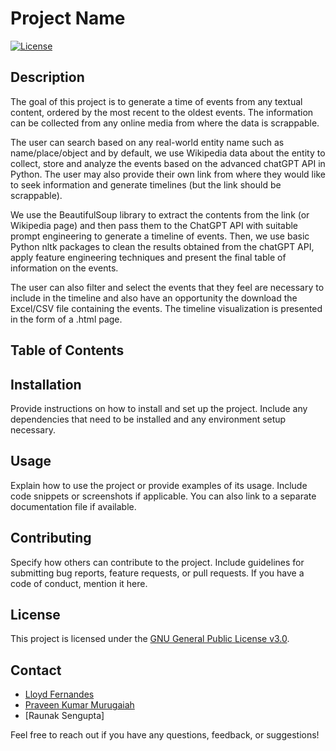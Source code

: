 # Project Name

[![License](https://img.shields.io/badge/License-GPL-blue.svg)](LICENSE)

## Description

The goal of this project is to generate a time of events from any textual content, ordered by the most recent to the oldest events. The information can be collected from any online media from where the data is scrappable. 

The user can search based on any real-world entity name such as name/place/object and by default, we use Wikipedia data about the entity to collect, store and analyze the events based on the advanced chatGPT API in Python. The user may also provide their own link from where they would like to seek information and generate timelines (but the link should be scrappable). 

We use the BeautifulSoup library to extract the contents from the link (or Wikipedia page) and then pass them to the ChatGPT API with suitable prompt engineering to generate a timeline of events. Then, we use basic Python nltk packages to clean the results obtained from the chatGPT API, apply feature engineering techniques and present the final table of information on the events. 

The user can also filter and select the events that they feel are necessary to include in the timeline and also have an opportunity the download the Excel/CSV file containing the events. The timeline visualization is presented in the form of a .html page. 

## Table of Contents


## Installation

Provide instructions on how to install and set up the project. Include any dependencies that need to be installed and any environment setup necessary.

## Usage

Explain how to use the project or provide examples of its usage. Include code snippets or screenshots if applicable. You can also link to a separate documentation file if available.

## Contributing

Specify how others can contribute to the project. Include guidelines for submitting bug reports, feature requests, or pull requests. If you have a code of conduct, mention it here.

## License

This project is licensed under the [GNU General Public License v3.0](LICENSE).

## Contact

- [Lloyd Fernandes](https://github.com/lloydf96)
- [Praveen Kumar Murugaiah](https://github.com/praveen-kumar-data-science)
- [Raunak Sengupta]

Feel free to reach out if you have any questions, feedback, or suggestions!
